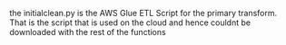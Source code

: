 the initialclean.py is the AWS Glue ETL Script for the primary transform.
That is the script that is used on the cloud and hence couldnt be downloaded with the rest of the functions 
